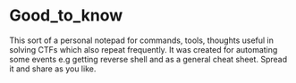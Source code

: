 # Good_to_know

This sort of a personal notepad for commands, tools, thoughts useful in solving CTFs which also repeat frequently.
It was created for automating some events e.g getting reverse shell and as a general cheat sheet. 
Spread it and share as you like.
